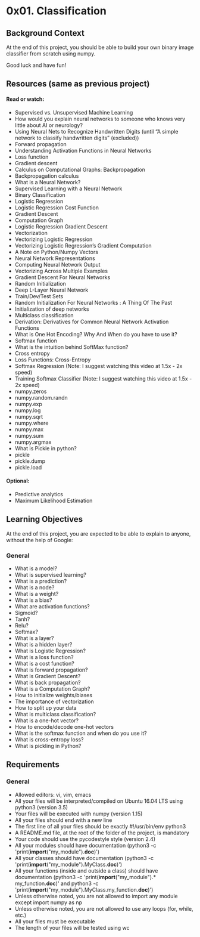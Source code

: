 # 0x01. Classification

## Background Context

At the end of this project, you should be able to build your own binary image classifier from scratch using numpy.

Good luck and have fun!

## Resources (same as previous project)

#### Read or watch:

* Supervised vs. Unsupervised Machine Learning
* How would you explain neural networks to someone who knows very little about AI or neurology?
* Using Neural Nets to Recognize Handwritten Digits (until “A simple network to classify handwritten digits” (excluded))
* Forward propagation
* Understanding Activation Functions in Neural Networks
* Loss function
* Gradient descent
* Calculus on Computational Graphs: Backpropagation
* Backpropagation calculus
* What is a Neural Network?
* Supervised Learning with a Neural Network
* Binary Classification
* Logistic Regression
* Logistic Regression Cost Function
* Gradient Descent
* Computation Graph
* Logistic Regression Gradient Descent
* Vectorization
* Vectorizing Logistic Regression
* Vectorizing Logistic Regression’s Gradient Computation
* A Note on Python/Numpy Vectors
* Neural Network Representations
* Computing Neural Network Output
* Vectorizing Across Multiple Examples
* Gradient Descent For Neural Networks
* Random Initialization
* Deep L-Layer Neural Network
* Train/Dev/Test Sets
* Random Initialization For Neural Networks : A Thing Of The Past
* Initialization of deep networks
* Multiclass classification
* Derivation: Derivatives for Common Neural Network Activation Functions
* What is One Hot Encoding? Why And When do you have to use it?
* Softmax function
* What is the intuition behind SoftMax function?
* Cross entropy
* Loss Functions: Cross-Entropy
* Softmax Regression (Note: I suggest watching this video at 1.5x - 2x speed)
* Training Softmax Classifier (Note: I suggest watching this video at 1.5x - 2x speed)
* numpy.zeros
* numpy.random.randn
* numpy.exp
* numpy.log
* numpy.sqrt
* numpy.where
* numpy.max
* numpy.sum
* numpy.argmax
* What is Pickle in python?
* pickle
* pickle.dump
* pickle.load

#### Optional:

* Predictive analytics
* Maximum Likelihood Estimation

## Learning Objectives

At the end of this project, you are expected to be able to explain to anyone, without the help of Google:

### General

* What is a model?
* What is supervised learning?
* What is a prediction?
* What is a node?
* What is a weight?
* What is a bias?
* What are activation functions?
* Sigmoid?
* Tanh?
* Relu?
* Softmax?
* What is a layer?
* What is a hidden layer?
* What is Logistic Regression?
* What is a loss function?
* What is a cost function?
* What is forward propagation?
* What is Gradient Descent?
* What is back propagation?
* What is a Computation Graph?
* How to initialize weights/biases
* The importance of vectorization
* How to split up your data
* What is multiclass classification?
* What is a one-hot vector?
* How to encode/decode one-hot vectors
* What is the softmax function and when do you use it?
* What is cross-entropy loss?
* What is pickling in Python?

## Requirements

### General

* Allowed editors: vi, vim, emacs
* All your files will be interpreted/compiled on Ubuntu 16.04 LTS using python3 (version 3.5)
* Your files will be executed with numpy (version 1.15)
* All your files should end with a new line
* The first line of all your files should be exactly #!/usr/bin/env python3
* A README.md file, at the root of the folder of the project, is mandatory
* Your code should use the pycodestyle style (version 2.4)
* All your modules should have documentation (python3 -c 'print(__import__("my_module").__doc__)')
* All your classes should have documentation (python3 -c 'print(__import__("my_module").MyClass.__doc__)')
* All your functions (inside and outside a class) should have documentation (python3 -c 'print(__import__("my_module").* my_function.__doc__)' and python3 -c 'print(__import__("my_module").MyClass.my_function.__doc__)')
* Unless otherwise noted, you are not allowed to import any module except import numpy as np
* Unless otherwise noted, you are not allowed to use any loops (for, while, etc.)
* All your files must be executable
* The length of your files will be tested using wc